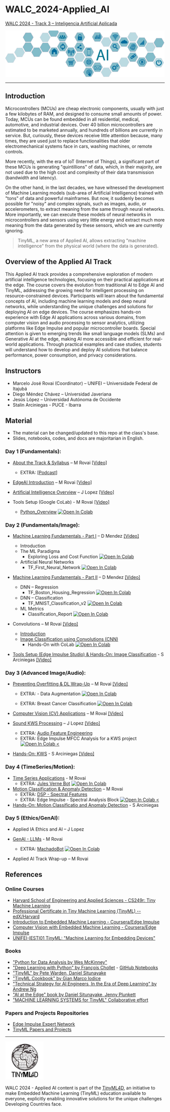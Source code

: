 # WALC_2024-Applied_AI

[WALC 2024 - Track 3 – Inteligencia Artificial Aplicada](https://eslared.net/walc2024/?page_id=164)

![](./images/track2.png)
<hr>

## Introduction
Microcontrollers (MCUs) are cheap electronic components, usually with just a few kilobytes of RAM, and designed to consume small amounts of power. Today, MCUs can be found embedded in all residential, medical, automotive, and industrial devices. Over 40 billion microcontrollers are estimated to be marketed annually, and hundreds of billions are currently in service. But, curiously, these devices receive little attention because, many times, they are used just to replace functionalities that older electromechanical systems face in cars, washing machines, or remote controls.

More recently, with the era of IoT (Internet of Things), a significant part of these MCUs is generating "quintillions" of data, which, in their majority, are not used due to the high cost and complexity of their data transmission (bandwidth and latency).

On the other hand, in the last decades, we have witnessed the development of Machine Learning models (sub-area of Artificial Intelligence) trained with "tons" of data and powerful mainframes. But now, it suddenly becomes possible for "noisy" and complex signals, such as images, audio, or accelerometers, to extract meaning from the same through neural networks. More importantly, we can execute these models of neural networks in microcontrollers and sensors using very little energy and extract much more meaning from the data generated by these sensors, which we are currently ignoring. 
> TinyML, a new area of Applied AI, allows extracting "machine intelligence" from the physical world (where the data is generated).


## Overview of the Applied AI Track
This Applied AI track provides a comprehensive exploration of modern artificial intelligence technologies, focusing on their practical applications at the edge. The course covers the evolution from traditional AI to Edge AI and TinyML, addressing the growing need for intelligent processing on resource-constrained devices. Participants will learn about the fundamental concepts of AI, including machine learning models and deep neural networks, while understanding the unique challenges and solutions for deploying AI on edge devices. The course emphasizes hands-on experience with Edge AI applications across various domains, from computer vision and audio processing to sensor analytics, utilizing platforms like Edge Impulse and popular microcontroller boards. Special attention is given to emerging trends like small language models (SLMs) and Generative AI at the edge, making AI more accessible and efficient for real-world applications. Through practical examples and case studies, students will understand how to develop and deploy AI solutions that balance performance, power consumption, and privacy considerations.

## Instructors 

- Marcelo José Rovai (Coordinator)  – UNIFEI – Universidade Federal de Itajubá 
- Diego Méndez Chávez – Universidad Javeriana 
- Jesús López – Universidad Autónoma de Occidente 
- Stalin Arciniegas - PUCE - Ibarra 

## Material

- The material can be changed/updated to this repo at the class's base.
- Slides, notebooks, codes, and docs are majoritarian in English. 

### Day 1 (Fundamentals):

- [About the Track & Syllabus](content/01_Applied_AI_2024-Track_Introduction.pdf) – M Rovai [[Video]](https://youtu.be/QzRQGe3Eab4)
    - EXTRA: [[Podcast]](https://youtu.be/TB5BUtg0P8I?si=jZW3DCAygQlA8r9D)

- [EdgeAI Introduction](content/02-Applied_AI_2024-EdgeAI_Introduction.pdf) – M Rovai [[Video]](https://youtu.be/MkCJ1zKXS58)
  
- [Artificial Intelligence Overview](content/JL01-AI_Introduction_WALC_2024.pdf) – J Lopez [[Video]](https://youtu.be/s-KMQwOvvb4)

- Tools Setup (Google CoLab) - M Rovai [[Video]](https://youtu.be/0Uy8D4yvs0g)
    - [Python_Overview](notebooks/Test_Python.ipynb) [![Open In Colab](https://colab.research.google.com/assets/colab-badge.svg)](http://colab.research.google.com/github/Mjrovai/TinyML4D/blob/main/WALC_2023/notebooks/Test_Python.ipynb) 

### Day 2 (Fundamentals/Image):

- [Machine Learning Fundamentals - Part I](content/DM1-Applied_AI_ML_p1.pdf) – D Mendez [[Video]](https://youtu.be/UOA2nAzQa3U)
    - Introduction
    - The ML Paradigma
       - Exploring Loss and Cost Function [![Open In Colab](https://colab.research.google.com/assets/colab-badge.svg)](https://colab.research.google.com/github/Mjrovai/UNIFEI-IESTI01-TinyML-2022.1/blob/main/00_Curse_Folder/1_Fundamentals/Class_05/Exploring_Loss_Cost_Function.ipynb) 
    - Artificial Neural Networks
       - TF_First_Neural_Network [![Open In Colab](https://colab.research.google.com/assets/colab-badge.svg)](https://colab.research.google.com/github/Mjrovai/UNIFEI-IESTI01-TinyML-2022.1/blob/main/00_Curse_Folder/1_Fundamentals/Class_06/TF_First_Neural_Network.ipynb) 
- [Machine Learning Fundamentals - Part II](content/DM2-Applied_AI_ML_p2.pdf) – D Mendez [[Video]](https://youtu.be/fufR9nppEvQ)
    - DNN – Regression
      - TF_Boston_Housing_Regression [![Open In Colab](https://colab.research.google.com/assets/colab-badge.svg)](https://colab.research.google.com/github/Mjrovai/UNIFEI-IESTI01-TinyML-2022.1/blob/main/00_Curse_Folder/1_Fundamentals/Class_07/TF_Boston_Housing_Regression.ipynb) 
    - DNN – Classification
      - TF_MNIST_Classification_v2 [![Open In Colab](https://colab.research.google.com/assets/colab-badge.svg)](https://colab.research.google.com/github/Mjrovai/UNIFEI-IESTI01-TinyML-2022.1/blob/main/00_Curse_Folder/1_Fundamentals/Class_09/TF_MNIST_Classification_v2.ipynb) 
    - ML Metrics
        - Classification_Report [![Open In Colab](https://colab.research.google.com/assets/colab-badge.svg)](https://colab.research.google.com/github/Mjrovai/UNIFEI-IESTI01-TinyML-2022.1/blob/main/00_Curse_Folder/1_Fundamentals/Class_09/Classification_Report.ipynb) 

- Convolutions – M Rovai [[Video]](https://youtu.be/7aL4SuoQ6l8)
    - [Introduction](content/03-Applied_AI_2024-Convolution-Intro.pdf)
    - [Image Classification using Convolutions (CNN)](content/04-Applied_AI_2024-CNN-Train.pdf)
        - Hands-On with CoLab  [![Open In Colab](https://colab.research.google.com/assets/colab-badge.svg)](https://colab.research.google.com/github/Mjrovai/UNIFEI-IESTI01-TinyML-2022.1/blob/main/00_Curse_Folder/1_Fundamentals/Class_11/CNN_Cifar_10.ipynb)

- [Tools Setup (Edge Impulse Studio) & Hands-On: Image Classification](content/SA-Image_Class_Hands-On.pdf) - S Arciniegas [[Video]](https://youtu.be/hSfWEgeOc7Y)

### Day 3 (Advanced Image/Audio):
- [Preventing Overfitting & DL Wrap-Up](content/05_Applied_AI_2024-Preventing_Overfitting-DL_Wrap-Up.pdf) – M Rovai [[Video]](https://youtu.be/2TkYhKe0Z00)
    - EXTRA: - Data Augmentation [![Open In Colab](https://colab.research.google.com/assets/colab-badge.svg)](https://colab.research.google.com/github/Mjrovai/UNIFEI-IESTI01-TinyML-2022.1/blob/main/00_Curse_Folder/1_Fundamentals/Class_13/IESTI01_data_augmentation.ipynb) 

    - EXTRA: Breast Cancer Classification [![Open In Colab](https://colab.research.google.com/assets/colab-badge.svg)](https://colab.research.google.com/github/Mjrovai/UNIFEI-IESTI01-TinyML-2022.1/blob/main/00_Curse_Folder/1_Fundamentals/Class_13/docs/WDBC_Project/Breast_Cancer_Classification.ipynb)

- [Computer Vision (CV) Applications](content/06_Applied_AI_2024-Computer_Vision_Applications.pdf) – M Rovai [[Video]](https://youtu.be/2TkYhKe0Z00?si=Z2T27fGDiaIR4rPE&t=2292)

- [Sound KWS Processing](content/JL02-Sound_KWS_Processing_WALC_2024.pdf) – J Lopez [[Video]](https://youtu.be/2OyKayToOIA)
    - EXTRA: [Audio Feature Engineering](https://mjrovai.github.io/TinyML_Made_Easy_NiclaV_eBook/kws_feature_eng.html)
    - EXTRA: Edge Impulse MFCC Analysis for a KWS project [![Open In Colab <](https://colab.research.google.com/assets/colab-badge.svg)](https://colab.research.google.com/github/Mjrovai/Arduino_Nicla_Vision/blob/main/KWS/KWS_MFCC_Analysis.ipynb)

- [Hands-On: KWS](content/SA02-Sound_Classification_Hands-On.pdf) - S Arciniegas [[Video]](https://youtu.be/-QBmL_yoFlE)

### Day 4 (TimeSeries/Motion):
- [Time Series Applications](content/08_Applied_AI_2024-LSTM.pdf) - M Rovai
  - EXTRA: [Jules Verne Bot](content/11_b_Applied_IA_2024-Jules_Verne_Presentation_EN.pdf) [![Open In Colab](https://colab.research.google.com/assets/colab-badge.svg)](http://colab.research.google.com/github/Mjrovai/TinyML4D/blob/main/WALC_2024/notebooks/20_JulesVerneBot_Generating_English_Texts_with_RNN.ipynb)
- [Motion Classification & Anomaly Detection](content/09_Applied_AI_2024-Motion_Class_AD.pdf) – M Rovai
    - EXTRA: [DSP - Spectral Features](https://mjrovai.github.io/TinyML_Made_Easy_NiclaV_eBook/dsp_spectral_features_block.html)
    - EXTRA: Edge Impulse - Spectral Analysis Block [![Open In Colab <](https://colab.research.google.com/assets/colab-badge.svg)](https://colab.research.google.com/github/Mjrovai/TinyML4D/blob/main/SciTinyM-2023/Edge_Impulse-Spectral_Analysis_Block/Edge_Impulse_Spectral_Analysis_Block_V3.ipynb)
- [Hands-On: Motion Classificatio and Anomaly Detection](content/SA3-Motion_Class_Anomaly_Det_Hands-On.pdf) - S Arciniegas
### Day 5 (Ethics/GenAI):
- Applied IA Ethics and AI – J Lopez
- [GenAI - LLMs](content/10_Applied_AI_2024-LLM_at_the_Edge.pdf) - M Rovai
    - EXTRA: [MachadoBot](content/11_Applied_IA_2024-Machado_Bot_Presentation_EN.pdf) [![Open In Colab](https://colab.research.google.com/assets/colab-badge.svg)](http://colab.research.google.com/github/Mjrovai/MachadoAssisBot/blob/master/10_MachadoAssisBot_Generating_Portuguese_Texts_with_RNN.ipynb)

- Applied AI Track Wrap-up – M Rovai

## References

### Online Courses

-   [Harvard School of Engineering and Applied Sciences - CS249r: Tiny Machine Learning](https://sites.google.com/g.harvard.edu/tinyml/home)
-   [Professional Certificate in Tiny Machine Learning (TinyML) -- edX/Harvard](https://www.edx.org/professional-certificate/harvardx-tiny-machine-learning)
-   [Introduction to Embedded Machine Learning - Coursera/Edge Impulse](https://www.coursera.org/learn/introduction-to-embedded-machine-learning)
-   [Computer Vision with Embedded Machine Learning - Coursera/Edge Impulse](https://www.coursera.org/learn/computer-vision-with-embedded-machine-learning)
-   [UNIFEI-IESTI01 TinyML: "Machine Learning for Embedding Devices"](https://github.com/Mjrovai/UNIFEI-IESTI01-TinyML-2023.1)

### Books

-   ["Python for Data Analysis by Wes McKinney"](https://wesmckinney.com/book/)
-   ["Deep Learning with Python" by François Chollet](https://www.manning.com/books/deep-learning-with-python) - [GitHub Notebooks](https://github.com/fchollet/deep-learning-with-python-notebooks)
-   ["TinyML" by Pete Warden, Daniel Situnayake](https://www.oreilly.com/library/view/tinyml/9781492052036/)
-   ["TinyML Cookbook" by Gian Marco Iodice](https://github.com/PacktPublishing/TinyML-Cookbook)
-   ["Technical Strategy for AI Engineers, In the Era of Deep Learning" by Andrew Ng](https://github.com/ajaymache/machine-learning-yearning/blob/master/full%20book/machine-learning-yearning.pdf)
-   ["AI at the Edge" book by Daniel Situnayake, Jenny Plunkett](https://www.oreilly.com/library/view/ai-at-the/9781098120191/)
-   ["MACHINE LEARNING SYSTEMS for TinyML" Collaborative effort](https://harvard-edge.github.io/cs249r_book/)

### Papers and Projects Repositories

-   [Edge Impulse Expert Network](https://docs.edgeimpulse.com/experts/)
-   [TinyML Papers and Projects](https://github.com/gigwegbe/tinyml-papers-and-projects)

<hr>


![](images/tinyml4d_logo.jpg)

WALC 2024 - Applied AI content is part of the [TinyML4D](https://tinyml.seas.harvard.edu/4D/AcademicNetwork), an initiative to make Embedded Machine Learning (TinyML) education available to everyone, explicitly enabling innovative solutions for the unique challenges Developing Countries face.  

